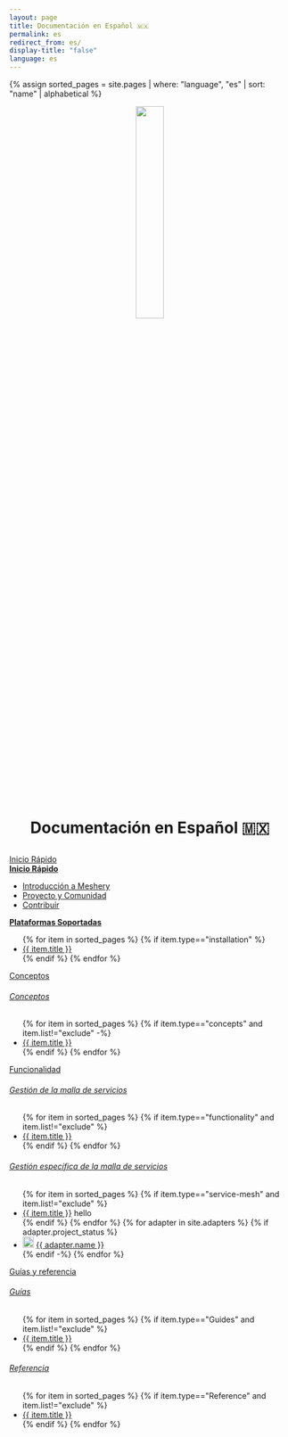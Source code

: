 ```yaml
---
layout: page
title: Documentación en Español 🇲🇽
permalink: es
redirect_from: es/
display-title: "false"
language: es
---
```


{% assign sorted_pages = site.pages | where: "language", "es" | sort: "name" | alphabetical %}

<div style="display: block; text-align: center; margin-bottom: 30px;">
    <a href="https://layer5.io/meshery">
    <img style="width: calc(100% / 3.2); margin-bottom: 20px;"
         src="/assets/img/meshery/meshery-logo-light-text.svg" />
    </a>
    <p>
      <h1>Documentación en Español 🇲🇽</h1>
    </p>
</div>

<div class = "wrapper">

  <!-- Contribuir Inicio-->
  <!-- QUICK START -->

  <div>
    <a href="{{ site.baseurl }}/es/installation">
      <div class="overview">Inicio&nbsp;Rápido</div>
    </a>
    <b><a href="{{ site.baseurl }}/es/installation" class="text-black">Inicio Rápido</a></b>
    <ul>
      <li><a href="{{ site.baseurl }}/es/overview">Introducción a Meshery</a></li>
      <li><a href="{{ site.baseurl }}/es/project">Proyecto y Comunidad</a></li>
      <li><a href="{{ site.baseurl }}/es/project/contributing">Contribuir</a></li>
    </ul>
    <b><a href="{{ site.baseurl }}/es/installation/platforms" class="text-black">Plataformas Soportadas</a></b>
    <ul>
      {% for item in sorted_pages %}
        {% if item.type=="installation" %}
          <li><a href="{{ site.baseurl }}{{ item.url }}">{{ item.title }}</a></li>
        {% endif %}
      {% endfor %}
    </ul>
  </div>

  <!-- Conceptos -->
  <!-- Concepts -->
  <div>
    <a href="{{ site.baseurl }}/concepts">
        <div class="overview">Conceptos</div>
    </a>
    <h6><a href="{{ site.baseurl }}/concepts" class="text-black section-title">Conceptos</a></h6>
    <ul>
      {% for item in sorted_pages %}
        {% if item.type=="concepts" and item.list!="exclude" -%}
          <li><a href="{{ site.baseurl }}{{ item.url }}">{{ item.title }}</a></li>
        {% endif %}
      {% endfor %}
    </ul>
  </div>
</div>

<div class="wrapper" style="text-align: left;">
  
  <!-- Funcionalidad -->
  <!-- FUNCTIONALITY -->

  <div>
    <a href="{{ site.baseurl }}/es/functionality">
      <div class="overview">Funcionalidad</div>
    </a>
    <h6><a href="{{ site.baseurl }}/es/functionality" class="text-black section-title">Gestión de la malla de servicios</a></h6>
    <ul>
      {% for item in sorted_pages %}
        {% if item.type=="functionality" and item.list!="exclude" %}
          <li><a href="{{ site.baseurl }}{{ item.url }}">{{ item.title }}</a></li>
        {% endif %}
      {% endfor %}
    </ul>
    <h6><a href="{{ site.baseurl }}/service-meshes" class="text-black section-title">Gestión específica de la malla de servicios</a></h6>
    <ul>
      {% for item in sorted_pages %}
        {% if item.type=="service-mesh" and item.list!="exclude" %}
          <li><a href="{{ site.baseurl }}{{ item.url }}">{{ item.title }}</a> hello </li>
        {% endif %}
      {% endfor %}
      {% for adapter in site.adapters %}
        {% if adapter.project_status %}
          <li><img src="{{ adapter.image }}" style="width:20px" /> <a href="{{ site.baseurl }}{{ adapter.url }}">{{ adapter.name }}</a></li>
        {% endif -%}
      {% endfor %}
    </ul>
  </div>

  <!-- Guías -->
  <!-- GUIDES -->

  <div>
    <a href="{{ site.baseurl }}/guides">
        <div class="overview">Guías y referencia</div>
    </a>
    <h6><a href="{{ site.baseurl }}/guides" class="text-black section-title">Guías</a></h6>
    <ul>
      {% for item in sorted_pages %}
        {% if item.type=="Guides" and item.list!="exclude" %}
          <li><a href="{{ site.baseurl }}{{ item.url }}">{{ item.title }}</a></li>
        {% endif %}
      {% endfor %}
    </ul>
    <h6><a href="{{ site.baseurl }}/reference" class="text-black section-title">Referencia</a></h6>
    <ul>
      {% for item in sorted_pages %}
        {% if item.type=="Reference" and item.list!="exclude" %}
          <li><a href="{{ site.baseurl }}{{ item.url }}">{{ item.title }}</a></li>
        {% endif %}
      {% endfor %}
    </ul>
  </div>

</div>
